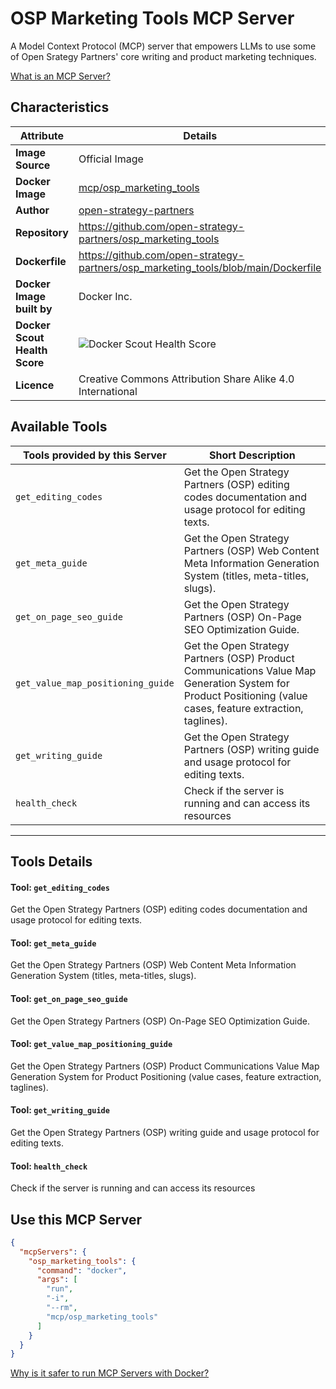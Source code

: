 # OSP Marketing Tools MCP Server

A Model Context Protocol (MCP) server that empowers LLMs to use some of Open Srategy Partners' core writing and product marketing techniques.

[What is an MCP Server?](https://www.anthropic.com/news/model-context-protocol)

## Characteristics
Attribute|Details|
|-|-|
**Image Source**|Official Image
**Docker Image**|[mcp/osp_marketing_tools](https://hub.docker.com/repository/docker/mcp/osp_marketing_tools)
**Author**|[open-strategy-partners](https://github.com/open-strategy-partners)
**Repository**|https://github.com/open-strategy-partners/osp_marketing_tools
**Dockerfile**|https://github.com/open-strategy-partners/osp_marketing_tools/blob/main/Dockerfile
**Docker Image built by**|Docker Inc.
**Docker Scout Health Score**| ![Docker Scout Health Score](https://api.scout.docker.com/v1/policy/insights/org-image-score/badge/mcp/osp_marketing_tools)
**Licence**|Creative Commons Attribution Share Alike 4.0 International

## Available Tools
Tools provided by this Server|Short Description
-|-
`get_editing_codes`|Get the Open Strategy Partners (OSP) editing codes documentation and usage protocol for editing texts.|
`get_meta_guide`|Get the Open Strategy Partners (OSP) Web Content Meta Information Generation System (titles, meta-titles, slugs).|
`get_on_page_seo_guide`|Get the Open Strategy Partners (OSP) On-Page SEO Optimization Guide.|
`get_value_map_positioning_guide`|Get the Open Strategy Partners (OSP) Product Communications Value Map Generation System for Product Positioning (value cases, feature extraction, taglines).|
`get_writing_guide`|Get the Open Strategy Partners (OSP) writing guide and usage protocol for editing texts.|
`health_check`|Check if the server is running and can access its resources|

---
## Tools Details

#### Tool: **`get_editing_codes`**
Get the Open Strategy Partners (OSP) editing codes documentation and usage protocol for editing texts.
#### Tool: **`get_meta_guide`**
Get the Open Strategy Partners (OSP) Web Content Meta Information Generation System (titles, meta-titles, slugs).
#### Tool: **`get_on_page_seo_guide`**
Get the Open Strategy Partners (OSP) On-Page SEO Optimization Guide.
#### Tool: **`get_value_map_positioning_guide`**
Get the Open Strategy Partners (OSP) Product Communications Value Map Generation System for Product Positioning (value cases, feature extraction, taglines).
#### Tool: **`get_writing_guide`**
Get the Open Strategy Partners (OSP) writing guide and usage protocol for editing texts.
#### Tool: **`health_check`**
Check if the server is running and can access its resources
## Use this MCP Server

```json
{
  "mcpServers": {
    "osp_marketing_tools": {
      "command": "docker",
      "args": [
        "run",
        "-i",
        "--rm",
        "mcp/osp_marketing_tools"
      ]
    }
  }
}
```

[Why is it safer to run MCP Servers with Docker?](https://www.docker.com/blog/the-model-context-protocol-simplifying-building-ai-apps-with-anthropic-claude-desktop-and-docker/)
